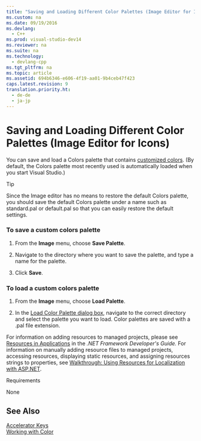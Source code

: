 ```yaml
---
title: "Saving and Loading Different Color Palettes (Image Editor for Icons)"
ms.custom: na
ms.date: 09/19/2016
ms.devlang: 
  - C++
ms.prod: visual-studio-dev14
ms.reviewer: na
ms.suite: na
ms.technology: 
  - devlang-cpp
ms.tgt_pltfrm: na
ms.topic: article
ms.assetid: 694b6346-e606-4f19-aa01-9b4ceb47f423
caps.latest.revision: 9
translation.priority.ht: 
  - de-de
  - ja-jp
---
```

# Saving and Loading Different Color Palettes (Image Editor for Icons)
You can save and load a Colors palette that contains [customized colors](../vs140/Customizing-or-Changing-Colors--Image-Editor-for-Icons-.md). (By default, the Colors palette most recently used is automatically loaded when you start Visual Studio.)  
  
> [!TIP]
>  Since the Image editor has no means to restore the default Colors palette, you should save the default Colors palette under a name such as standard.pal or default.pal so that you can easily restore the default settings.  
  
### To save a custom colors palette  
  
1.  From the **Image** menu, choose **Save Palette**.  
  
2.  Navigate to the directory where you want to save the palette, and type a name for the palette.  
  
3.  Click **Save**.  
  
### To load a custom colors palette  
  
1.  From the **Image** menu, choose **Load Palette**.  
  
2.  In the [Load Color Palette dialog box](../vs140/Load-Palette-Colors-Dialog-Box--Image-Editor-for-Icons-.md), navigate to the correct directory and select the palette you want to load. Color palettes are saved with a .pal file extension.  
  
 For information on adding resources to managed projects, please see [Resources in Applications](assetId:///8ad495d4-2941-40cf-bf64-e82e85825890) in the *.NET Framework Developer's Guide.* For information on manually adding resource files to managed projects, accessing resources, displaying static resources, and assigning resources strings to properties, see [Walkthrough: Using Resources for Localization with ASP.NET](assetId:///bb4e5b44-e2b0-48ab-bbe9-609fb33900b6).  
  
 Requirements  
  
 None  
  
## See Also  
 [Accelerator Keys](../vs140/Accelerator-Keys--Image-Editor-for-Icons-.md)   
 [Working with Color](../vs140/Working-with-Color--Image-Editor-for-Icons-.md)